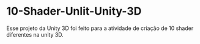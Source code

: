 # 10-Shader-Unlit-Unity-3D
Esse projeto da Unity 3D foi feito para a atividade de criação de 10 shader diferentes na unity 3D.
